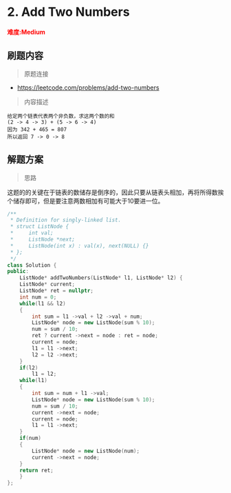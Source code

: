 # 2. Add Two Numbers

**<font color=red>难度:Medium</font>**

## 刷题内容

> 原题连接

* https://leetcode.com/problems/add-two-numbers

> 内容描述

```
给定两个链表代表两个非负数，求这两个数的和
(2 -> 4 -> 3) + (5 -> 6 -> 4)
因为 342 + 465 = 807
所以返回 7 -> 0 -> 8
```

## 解题方案

> 思路


这题的的关键在于链表的数储存是倒序的，因此只要从链表头相加，再将所得数挨个储存即可，但是要注意两数相加有可能大于10要进一位。
```cpp
/**
 * Definition for singly-linked list.
 * struct ListNode {
 *     int val;
 *     ListNode *next;
 *     ListNode(int x) : val(x), next(NULL) {}
 * };
 */
class Solution {
public:
    ListNode* addTwoNumbers(ListNode* l1, ListNode* l2) {
	ListNode* current;
	ListNode* ret = nullptr;
	int num = 0;
	while(l1 && l2)
	{
		int sum = l1 ->val + l2 ->val + num;
		ListNode* node = new ListNode(sum % 10);
		num = sum / 10;
		ret ? current ->next = node : ret = node;
		current = node;
		l1 = l1 ->next;
		l2 = l2 ->next;
	}
	if(l2)
		l1 = l2;
	while(l1)
	{
		int sum = num + l1 ->val;
		ListNode* node = new ListNode(sum % 10);
		num = sum / 10;
		current ->next = node;
		current = node;
		l1 = l1 ->next;
	}
	if(num)
	{
		ListNode* node = new ListNode(num);
		current ->next = node;
	}
	return ret;
	}
};
```
